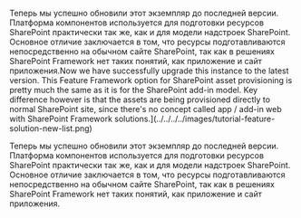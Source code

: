 <span data-ttu-id="ecde2-p124">Теперь мы успешно обновили этот экземпляр до последней версии. Платформа компонентов используется для подготовки ресурсов SharePoint практически так же, как и для модели надстроек SharePoint. Основное отличие заключается в том, что ресурсы подготавливаются непосредственно на обычном сайте SharePoint, так как в решениях SharePoint Framework нет таких понятий, как приложение и сайт приложения.</span><span class="sxs-lookup"><span data-stu-id="ecde2-p124">Now we have successfully upgrade this instance to the latest version. This Feature Framework option for SharePoint asset provisioning is pretty much the same as it is for the SharePoint add-in model. Key difference however is that the assets are being provisioned directly to normal SharePoint site, since there's no concept called app / add-in web with SharePoint Framework solutions.</span></span>](../../../../images/tutorial-feature-solution-new-list.png)

Теперь мы успешно обновили этот экземпляр до последней версии. Платформа компонентов используется для подготовки ресурсов SharePoint практически так же, как и для модели надстроек SharePoint. Основное отличие заключается в том, что ресурсы подготавливаются непосредственно на обычном сайте SharePoint, так как в решениях SharePoint Framework нет таких понятий, как приложение и сайт приложения. 
